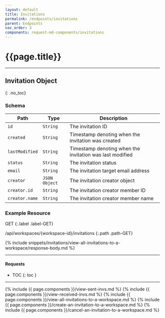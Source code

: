 ```yaml
---
layout: default
title: Invitations
permalink: /endpoints/invitations
parent: Endpoints
nav_order: 3
components: request-md-components/invitations
---
```


# {{page.title}}

---

## Invitation Object
{: .no_toc}

### Schema

Path | Type | Description
---- | ---- | -----------
`id` | `String` | The invitation ID
`created` | `String` | Timestamp denoting when the invitation was created
`lastModified` | `String` | Timestamp denoting when the invitation was last modified
`status` | `String` | The invitation status
`email` | `String` | The invitation target email address
`creator` | `JSON Object` | The invitation creator object
`creator.id` | `String` | The invitation creator member ID
`creator.name` | `String` | The invitation creator member name

### Example Resource

GET
{:.label .label-GET}

/api/workspaces/{workspace-id}/invitations
{:.path .path-GET}

{% include snippets/invitations/view-all-invitations-to-a-workspace/response-body.md %}

---

#### Requests

- TOC
{: toc }

---

{% include {{ page.components }}/view-sent-invs.md %}
{% include {{ page.components }}/view-received-invs.md %}
{% include {{ page.components }}/view-all-invitations-to-a-workspace.md %}
{% include {{ page.components }}/create-an-invitation-to-a-workspace.md %}
{% include {{ page.components }}/cancel-an-invitation-to-a-workspace.md %}
